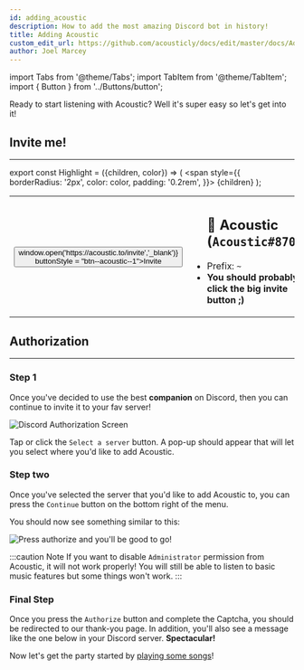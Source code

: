 ```yaml
---
id: adding_acoustic
description: How to add the most amazing Discord bot in history!
title: Adding Acoustic
custom_edit_url: https://github.com/acousticly/docs/edit/master/docs/Adding%20Acoustic.md
author: Joel Marcey
---
```


import Tabs from '@theme/Tabs';
import TabItem from '@theme/TabItem';
import { Button } from '../Buttons/button';

Ready to start listening with Acoustic? Well it's super easy so let's get into it!

## Invite me!
---
export const Highlight = ({children, color}) => (
  <span
    style={{
      borderRadius: '2px',
      color: color,
      padding: '0.2rem',
    }}>
    {children}
  </span>
);

<table>
  <tr>
    <th>
      <Button onClick = {() => window.open('https://acoustic.to/invite','_blank')} buttonStyle = "btn--acoustic--1">Invite  </Button>
    </th>
    <td>
      <ul>
        <h2><Highlight color="#5865F2">👋 Acoustic</Highlight> (<code>Acoustic#8707</code>)</h2>
        <li>Prefix: <code>~</code></li>
        <li><strong>You should probably click the big invite button ;)</strong></li>
      </ul>
    </td>
  </tr>
</table>



## Authorization
---
### Step 1

Once you've decided to use the best **companion** on Discord, then you can continue to invite it to your fav server!

![Discord Authorization Screen](/img/docs/adding/discord-oauth.webp)

Tap or click the `Select a server` button. A pop-up should appear that will let you select where you'd like to add Acoustic.


### Step two

Once you've selected the server that you'd like to add Acoustic to, you can press the `Continue` button on the bottom right of the menu.

You should now see something similar to this:

![Press authorize and you'll be good to go!](/img/docs/adding/discord-oauth2.webp)

:::caution Note
If you want to disable `Administrator` permission from Acoustic, it will not work properly! You will still be able to listen to basic music features but some things won't work.
:::

### Final Step

Once you press the `Authorize` button and complete the Captcha, you should be redirected to our thank-you page. In addition, you'll also see a message like the one below in your Discord server. **Spectacular!**

Now let's get the party started by [playing some songs](/play_song)!
